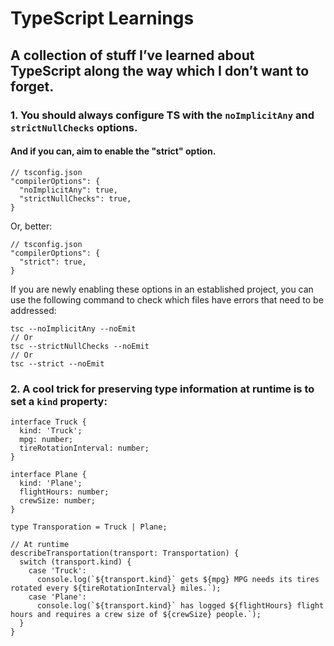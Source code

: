 # TypeScript Learnings

## A collection of stuff I’ve learned about TypeScript along the way which I don’t want to forget.

### 1. You should always configure TS with the `noImplicitAny` and `strictNullChecks` options.
#### And if you can, aim to enable the "strict" option.

```
// tsconfig.json
"compilerOptions": {
  "noImplicitAny": true,
  "strictNullChecks": true,
}
```
Or, better:
```
// tsconfig.json
"compilerOptions": {
  "strict": true,
}
```

If you are newly enabling these options in an established project, you can use the following command to check which files have errors that need to be addressed:
```
tsc --noImplicitAny --noEmit
// Or
tsc --strictNullChecks --noEmit
// Or
tsc --strict --noEmit
```


### 2. A cool trick for preserving type information at runtime is to set a `kind` property:
```
interface Truck {
  kind: 'Truck';
  mpg: number;
  tireRotationInterval: number;
}

interface Plane {
  kind: 'Plane';
  flightHours: number;
  crewSize: number;
}

type Transporation = Truck | Plane;

// At runtime
describeTransportation(transport: Transportation) {
  switch (transport.kind) {
    case 'Truck':
      console.log(`${transport.kind}` gets ${mpg} MPG needs its tires rotated every ${tireRotationInterval} miles.`);
    case 'Plane':
      console.log(`${transport.kind}` has logged ${flightHours} flight hours and requires a crew size of ${crewSize} people.`);
  }
}
```
 


